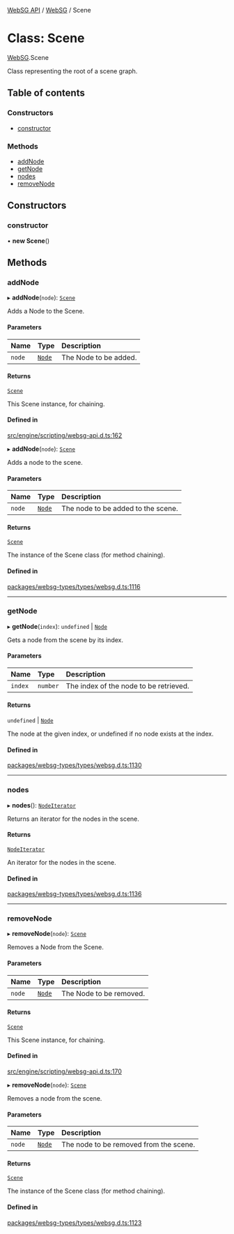 [WebSG API](../README.md) / [WebSG](../modules/WebSG.md) / Scene

# Class: Scene

[WebSG](../modules/WebSG.md).Scene

Class representing the root of a scene graph.

## Table of contents

### Constructors

- [constructor](WebSG.Scene.md#constructor)

### Methods

- [addNode](WebSG.Scene.md#addnode)
- [getNode](WebSG.Scene.md#getnode)
- [nodes](WebSG.Scene.md#nodes)
- [removeNode](WebSG.Scene.md#removenode)

## Constructors

### constructor

• **new Scene**()

## Methods

### addNode

▸ **addNode**(`node`): [`Scene`](WebSG.Scene.md)

Adds a Node to the Scene.

#### Parameters

| Name | Type | Description |
| :------ | :------ | :------ |
| `node` | [`Node`](WebSG.Node.md) | The Node to be added. |

#### Returns

[`Scene`](WebSG.Scene.md)

This Scene instance, for chaining.

#### Defined in

[src/engine/scripting/websg-api.d.ts:162](https://github.com/thirdroom/thirdroom/blob/c8b57e0e/src/engine/scripting/websg-api.d.ts#L162)

▸ **addNode**(`node`): [`Scene`](WebSG.Scene.md)

Adds a node to the scene.

#### Parameters

| Name | Type | Description |
| :------ | :------ | :------ |
| `node` | [`Node`](WebSG.Node.md) | The node to be added to the scene. |

#### Returns

[`Scene`](WebSG.Scene.md)

The instance of the Scene class (for method chaining).

#### Defined in

[packages/websg-types/types/websg.d.ts:1116](https://github.com/thirdroom/thirdroom/blob/c8b57e0e/packages/websg-types/types/websg.d.ts#L1116)

___

### getNode

▸ **getNode**(`index`): `undefined` \| [`Node`](WebSG.Node.md)

Gets a node from the scene by its index.

#### Parameters

| Name | Type | Description |
| :------ | :------ | :------ |
| `index` | `number` | The index of the node to be retrieved. |

#### Returns

`undefined` \| [`Node`](WebSG.Node.md)

The node at the given index, or undefined if no node exists at the index.

#### Defined in

[packages/websg-types/types/websg.d.ts:1130](https://github.com/thirdroom/thirdroom/blob/c8b57e0e/packages/websg-types/types/websg.d.ts#L1130)

___

### nodes

▸ **nodes**(): [`NodeIterator`](WebSG.NodeIterator.md)

Returns an iterator for the nodes in the scene.

#### Returns

[`NodeIterator`](WebSG.NodeIterator.md)

An iterator for the nodes in the scene.

#### Defined in

[packages/websg-types/types/websg.d.ts:1136](https://github.com/thirdroom/thirdroom/blob/c8b57e0e/packages/websg-types/types/websg.d.ts#L1136)

___

### removeNode

▸ **removeNode**(`node`): [`Scene`](WebSG.Scene.md)

Removes a Node from the Scene.

#### Parameters

| Name | Type | Description |
| :------ | :------ | :------ |
| `node` | [`Node`](WebSG.Node.md) | The Node to be removed. |

#### Returns

[`Scene`](WebSG.Scene.md)

This Scene instance, for chaining.

#### Defined in

[src/engine/scripting/websg-api.d.ts:170](https://github.com/thirdroom/thirdroom/blob/c8b57e0e/src/engine/scripting/websg-api.d.ts#L170)

▸ **removeNode**(`node`): [`Scene`](WebSG.Scene.md)

Removes a node from the scene.

#### Parameters

| Name | Type | Description |
| :------ | :------ | :------ |
| `node` | [`Node`](WebSG.Node.md) | The node to be removed from the scene. |

#### Returns

[`Scene`](WebSG.Scene.md)

The instance of the Scene class (for method chaining).

#### Defined in

[packages/websg-types/types/websg.d.ts:1123](https://github.com/thirdroom/thirdroom/blob/c8b57e0e/packages/websg-types/types/websg.d.ts#L1123)
